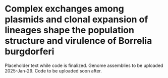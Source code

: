 # Complex exchanges among plasmids and clonal expansion of lineages shape the population structure and virulence of Borrelia burgdorferi

Placeholder text while code is finalized.
Genome assemblies to be uploaded 2025-Jan-29.
Code to be uploaded soon after.
